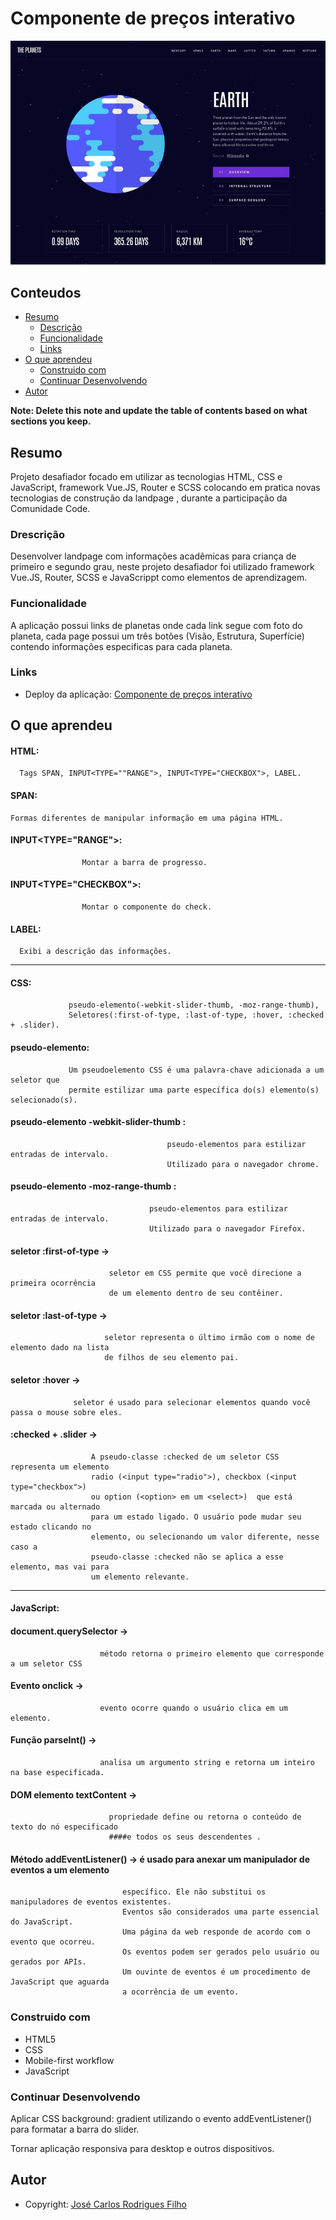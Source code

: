 # Componente de preços interativo

![Componente de preços interativo](/src/assets/Projeto_Desafio.jpg)

## Conteudos

- [Resumo](#Resumo)
  - [Descrição](#Descrição)
  - [Funcionalidade](#Funcionalidade)
  - [Links](#links)
- [O que aprendeu](#O-que-aprendeu)
  - [Construido com](#Construido-com)
  - [Continuar Desenvolvendo](#continuar-desenvolvendo)
- [Autor](#autor)

**Note: Delete this note and update the table of contents based on what sections you keep.**

## Resumo

Projeto desafiador focado em utilizar as tecnologias HTML, CSS e JavaScript,
framework Vue.JS, Router e SCSS colocando em pratica novas tecnologias
de construção da landpage , durante a participação da Comunidade Code.   

### Drescrição

Desenvolver landpage com informações acadêmicas para criança de primeiro e segundo grau,
neste projeto desafiador foi utilizado framework Vue.JS, Router, SCSS e JavaScrippt como
elementos de aprendizagem.

### Funcionalidade

A aplicação possui links de planetas onde cada link segue com foto do planeta, cada page possui um
três botões (Visão, Estrutura, Superfície) contendo informações especificas para cada planeta. 


### Links

- Deploy da aplicação: [Componente de preços interativo](https://jose-calos-componente-preco-interativo.netlify.app/)

## O que aprendeu

#### HTML:
      Tags SPAN, INPUT<TYPE=""RANGE">, INPUT<TYPE="CHECKBOX">, LABEL.

#### SPAN: 
    Formas diferentes de manipular informação em uma página HTML. 
#### INPUT<TYPE="RANGE">: 
                    Montar a barra de progresso.
#### INPUT<TYPE="CHECKBOX">: 
                    Montar o componente do check.
#### LABEL: 
      Exibi a descrição das informações.
______________________________________________________________________

#### CSS: 
                 pseudo-elemento(-webkit-slider-thumb, -moz-range-thumb), 
                 Seletores(:first-of-type, :last-of-type, :hover, :checked + .slider).

#### pseudo-elemento: 
                 Um pseudoelemento CSS é uma palavra-chave adicionada a um seletor que 
                 permite estilizar uma parte específica do(s) elemento(s) selecionado(s).

#### pseudo-elemento -webkit-slider-thumb : 
                                       pseudo-elementos para estilizar entradas de intervalo. 
                                       Utilizado para o navegador chrome.

#### pseudo-elemento -moz-range-thumb : 
                                   pseudo-elementos para estilizar entradas de intervalo. 
                                   Utilizado para o navegador Firefox.

#### seletor :first-of-type -> 
                          seletor em CSS permite que você direcione a primeira ocorrência 
                          de um elemento dentro de seu contêiner.

#### seletor :last-of-type -> 
                         seletor representa o último irmão com o nome de elemento dado na lista 
                         de filhos de seu elemento pai.

#### seletor :hover -> 
                  seletor é usado para selecionar elementos quando você passa o mouse sobre eles.

#### :checked + .slider -> 
                      A pseudo-classe :checked de um seletor CSS representa um elemento 
                      radio (<input type="radio">), checkbox (<input type="checkbox">) 
                      ou option (<option> em um <select>)  que está marcada ou alternado 
                      para um estado ligado. O usuário pode mudar seu estado clicando no 
                      elemento, ou selecionando um valor diferente, nesse caso a 
                      pseudo-classe :checked não se aplica a esse elemento, mas vai para
                      um elemento relevante.
______________________________________________________________________

#### JavaScript:

#### document.querySelector -> 
                        método retorna o primeiro elemento que corresponde a um seletor CSS

#### Evento onclick -> 
                        evento ocorre quando o usuário clica em um elemento.

#### Função parseInt() -> 
                        analisa um argumento string e retorna um inteiro na base especificada.

#### DOM elemento textContent -> 
                          propriedade define ou retorna o conteúdo de texto do nó especificado
                          ####e todos os seus descendentes .

#### Método addEventListener() -> é usado para anexar um manipulador de eventos a um elemento 
                             específico. Ele não substitui os manipuladores de eventos existentes. 
                             Eventos são considerados uma parte essencial do JavaScript. 
                             Uma página da web responde de acordo com o evento que ocorreu. 
                             Os eventos podem ser gerados pelo usuário ou gerados por APIs. 
                             Um ouvinte de eventos é um procedimento de JavaScript que aguarda 
                             a ocorrência de um evento.

### Construido com

- HTML5
- CSS 
- Mobile-first workflow
- JavaScript


### Continuar Desenvolvendo

Aplicar CSS background: gradient  utilizando o evento addEventListener() para formatar a barra
do slider.

Tornar aplicação responsiva para desktop e outros dispositivos.

## Autor

- Copyright: [José Carlos Rodrigues Filho](https://jose-calos-componente-preco-interativo.netlify.app/)